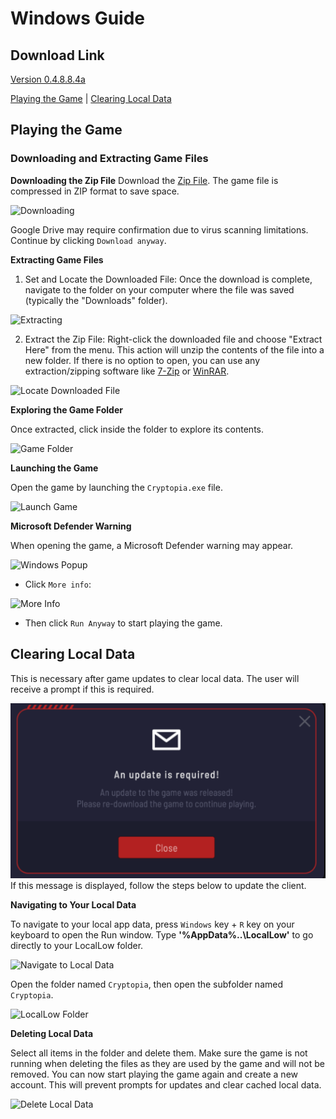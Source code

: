# Windows Guide

## Download Link
[Version 0.4.8.8.4a](https://drive.google.com/file/d/1Gu24J7nQmk1MtGt1gIZmxofcDZZLXYGa/view)

[Playing the Game](#playing-the-game) | [Clearing Local Data](#clearing-local-data)

## Playing the Game

### Downloading and Extracting Game Files

**Downloading the Zip File**
Download the [Zip File](hhttps://drive.google.com/file/d/1KlXwK34CXcfej_6n6q-7ZX94s_JakG65/view?usp=sharing). The game file is compressed in ZIP format to save space.

![Downloading](https://i.ibb.co/rsYDKyN/1-Download-File.png)

Google Drive may require confirmation due to virus scanning limitations. Continue by clicking `Download anyway`.

**Extracting Game Files**

1. Set and Locate the Downloaded File: Once the download is complete, navigate to the folder on your computer where the file was saved (typically the "Downloads" folder).

![Extracting](https://i.ibb.co/5x0ZCJ7/3-Download-Somewhere.png)

2. Extract the Zip File: Right-click the downloaded file and choose "Extract Here" from the menu. This action will unzip the contents of the file into a new folder. If there is no option to open, you can use any extraction/zipping software like [7-Zip] or [WinRAR].

![Locate Downloaded File](https://i.ibb.co/WVg4HNc/Extract.png)


**Exploring the Game Folder**

Once extracted, click inside the folder to explore its contents.

![Game Folder](https://i.ibb.co/wQsZnb9/5-Extracted.png)


**Launching the Game**

Open the game by launching the `Cryptopia.exe` file.

![Launch Game](https://i.ibb.co/7t910Sc/6-Folder.png)


**Microsoft Defender Warning**

When opening the game, a Microsoft Defender warning may appear.

![Windows Popup](https://i.ibb.co/vYbR5Jn/Step-0.png)

- Click `More info`:

![More Info](https://i.ibb.co/17CRFsd/Step-1.png)

- Then click `Run Anyway` to start playing the game.

## Clearing Local Data

This is necessary after game updates to clear local data. The user will receive a prompt if this is required.

![Update Required](https://github.com/cryptopia-com/unity-client/blob/main/Images/UpdateReuired-major.png)<br>
If this message is displayed, follow the steps below to update the client.

**Navigating to Your Local Data**

To navigate to your local app data, press `Windows` key + `R` key on your keyboard to open the Run window. Type **'%AppData%\..\LocalLow'** to go directly to your LocalLow folder.

![Navigate to Local Data](https://i.ibb.co/nQVdycq/a-locallow-run.png)

Open the folder named `Cryptopia`, then open the subfolder named `Cryptopia`.

![LocalLow Folder](https://i.ibb.co/31Gr2JL/b-window.png)


**Deleting Local Data**

Select all items in the folder and delete them. Make sure the game is not running when deleting the files as they are used by the game and will not be removed. You can now start playing the game again and create a new account. This will prevent prompts for updates and clear cached local data.

![Delete Local Data](https://i.ibb.co/7ChLMys/d-folder.png)


[7-Zip]: https://www.7-zip.org/
[WinRAR]: https://www.win-rar.com/
